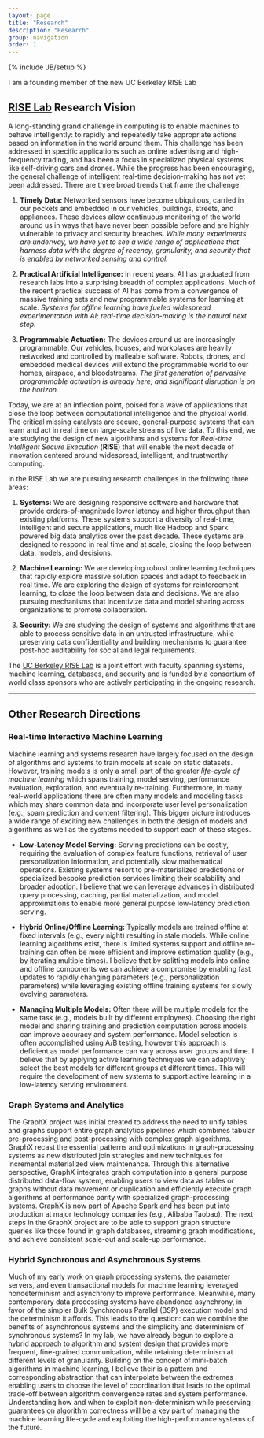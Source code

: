 ```yaml
---
layout: page
title: "Research"
description: "Research"
group: navigation
order: 1
---
```

{% include JB/setup %}

I am a founding member of the new UC Berkeley RISE Lab

## [RISE Lab](https://rise.cs.berkeley.edu) Research Vision

A long-standing grand challenge in computing is to enable machines to behave intelligently: to rapidly and repeatedly take appropriate actions based on information in the world around them. 
This challenge has been addressed in specific applications such as online advertising and high-frequency trading, and has been a focus in specialized physical systems like self-driving cars and drones. 
While the progress has been encouraging, the general challenge of intelligent real-time decision-making has not yet been addressed. 
There are three broad trends that frame the challenge:

1. **Timely Data:** Networked sensors have become ubiquitous, carried in our pockets and embedded in our vehicles, buildings, streets, and appliances. These devices allow continuous monitoring of the world around us in ways that have never been possible before and are highly vulnerable to privacy and security breaches. *While many experiments are underway, we have yet to see a wide range of applications that harness data with the degree of recency, granularity, and security that is enabled by networked sensing and control.*

1. **Practical Artificial Intelligence:** In recent years, AI has graduated from research labs into a surprising breadth of complex applications. 
Much of the recent practical success of AI has come from a convergence of massive training sets and new programmable systems for learning at scale. *Systems for offline learning have fueled widespread experimentation with AI; real-time decision-making is the natural next step.*

1. **Programmable Actuation:** The devices around us are increasingly programmable. 
Our vehicles, houses, and workplaces are heavily networked and controlled by malleable software. Robots, drones, and embedded medical devices will extend the programmable world to our homes, airspace, and bloodstreams. *The first generation of pervasive programmable actuation is already here, and significant disruption is on the horizon.*


Today, we are at an inflection point, poised for a wave of applications that close the loop between computational intelligence and the physical world. 
The critical missing catalysts are secure, general-purpose systems that can learn and act in real time on large-scale streams of live data. 
To this end, we are studying the design of new algorithms and systems for *Real-time Intelligent Secure Execution* (**RISE**) that will enable the next decade of innovation centered around widespread, intelligent, and trustworthy computing.  

In the RISE Lab we are pursuing research challenges in the following three areas:

1. **Systems:** We are designing responsive software and hardware that provide orders-of-magnitude lower latency and higher throughput than existing platforms. These systems support a diversity of real-time, intelligent and secure applications, much like Hadoop and Spark powered big data analytics over the past decade. These systems are designed to respond in real time and at scale, closing the loop between data, models, and decisions. 

1. **Machine Learning:** We are developing robust online learning techniques that rapidly explore massive solution spaces and adapt to feedback in real time. We are exploring the design of systems for reinforcement learning, to close the loop between data and decisions. We are also pursuing mechanisms that incentivize data and model sharing across organizations to promote collaboration. 

1. **Security:** We are studying the design of systems and algorithms that  are able to process sensitive data in an untrusted infrastructure, while preserving data confidentiality and building mechanisms to guarantee post-hoc auditability for social and legal requirements.  

The [UC Berkeley RISE Lab](https://rise.cs.berkeley.edu) is a joint effort with faculty spanning systems, machine learning, databases, and security and is funded by a consortium of world class sponsors who are actively participating in the ongoing research.



---

## Other Research Directions 


### Real-time Interactive Machine Learning

Machine learning and systems research have largely focused on the design of algorithms and systems to train models at scale on static datasets.
However, training models is only a small part of the greater _life-cycle of machine learning_ which spans training, model serving, performance evaluation, exploration, and eventually re-training.
Furthermore, in many real-world applications there are often many models and modeling tasks which may share common data and incorporate user level personalization (e.g., spam prediction and content filtering).
This bigger picture introduces a wide range of exciting new challenges in both the design of models and algorithms as well as the systems needed to support each of these stages.

* <b>Low-Latency Model Serving:</b> Serving predictions can be costly, requiring the evaluation of complex feature functions, retrieval of user personalization information, and potentially slow mathematical operations.
Existing systems resort to pre-materialized predictions or specialized bespoke prediction services limiting their scalability and broader adoption.
I believe that we can leverage advances in distributed query processing, caching, partial materialization, and model approximations to enable more general purpose low-latency prediction serving.

* <b>Hybrid Online/Offline Learning:</b> Typically models are trained offline at fixed intervals (e.g., every night) resulting in stale models.
While online learning algorithms exist, there is limited systems support and offline re-training can often be more efficient and improve estimation quality (e.g., by iterating multiple times).
I believe that by splitting models into online and offline components we can achieve a compromise by enabling fast updates to rapidly changing parameters (e.g., personalization parameters) while leveraging existing offline training systems for slowly evolving parameters.

* <b>Managing Multiple Models:</b> Often there will be multiple models for the same task (e.g., models built by different employees).
Choosing the right model and sharing training and prediction computation across models can improve accuracy and system performance.
Model selection is often accomplished using A/B testing, however this approach is deficient as model performance can vary across user groups and time.
I believe that by applying active learning techniques we can adaptively select the best models for different groups at different times.
This will require the development of new systems to support active learning in a low-latency serving environment.

### Graph Systems and Analytics

The GraphX project was initial created to address the need to unify tables and graphs support entire graph analytics pipelines which combines tabular pre-processing and post-processing with complex graph algorithms.
GraphX recast the essential patterns and optimizations in graph-processing systems as new distributed join strategies and new techniques for incremental materialized view maintenance.
Through this alternative perspective, GraphX integrates graph computation into a general purpose distributed data-flow system, enabling users to view data as tables or graphs without data movement or duplication and efficiently execute graph algorithms at performance parity with specialized graph-processing systems.
GraphX is now part of Apache Spark and has been put into production at major technology companies (e.g., Alibaba Taobao).  The next steps in the GraphX project are to be able to support graph structure queries like those found in graph databases, streaming graph modifications, and achieve consistent scale-out and scale-up performance.



### Hybrid Synchronous and Asynchronous Systems

Much of my early work on graph processing systems, the parameter servers, and even transactional models for machine learning leveraged nondeterminism and asynchrony to improve performance.
Meanwhile, many contemporary data processing systems have abandoned asynchrony, in favor of the simpler Bulk Synchronous Parallel (BSP) execution model and the determinism it affords.
This leads to the question: can we combine the benefits of asynchronous systems and the simplicity and determinism of synchronous systems?
In my lab, we have already begun to explore a hybrid approach to algorithm and system design that provides more frequent, fine-grained communication, while retaining determinism at different levels of granularity.
Building on the concept of mini-batch algorithms in machine learning, I believe their is a pattern and corresponding abstraction that can interpolate between the extremes enabling users to choose the level of coordination that leads to the optimal trade-off between algorithm convergence rates and system performance.
Understanding how and when to exploit non-determinism while preserving  guarantees on algorithm correctness will be a key part of managing the machine learning life-cycle and exploiting the high-performance systems of the future.





